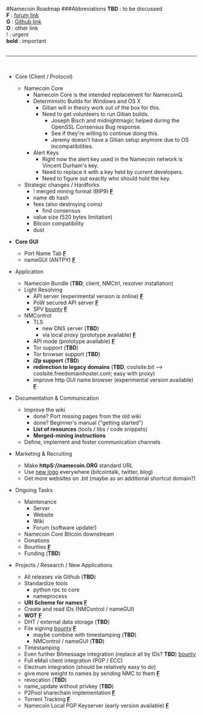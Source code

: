 #Namecoin Roadmap
###Abbreviations
__TBD__ : to be discussed  
__F__ : [forum link](https://forum.namecoin.org)  
__G__ : [Github link](https://github.com/namecoin)  
__O__ : other link  
! : urgent  
__bold__ : important  
   
- - - -  
   
- Core (Client / Protocol)
    - Namecoin Core
        - Namecoin Core is the intended replacement for NamecoinQ.
        - Deterministic Builds for Windows and OS X
            - Gitian will in theory work out of the box for this.
            - Need to get volunteers to run Gitian builds.
                - Joseph Bisch and midnightmagic helped during the OpenSSL Consensus Bug response.
                - See if they're willing to continue doing this.
                - Jeremy doesn't have a Gitian setup anymore due to OS incompatibilities.
        - Alert Keys
            - Right now the alert key used in the Namecoin network is Vincent Durham's key.
            - Need to replace it with a key held by current developers.
            - Need to figure out exactly who should hold the key.
    - Strategic changes / Hardforks
        - ! merged mining format (BIP9) [__F__](https://forum.namecoin.info/viewtopic.php?f=5&t=2466)
        - name db hash
        - fees (also destroying coins)
            - find consensus
        - value size (520 bytes limitation)
        - Bitcoin compatibility
        - dust

- __Core GUI__
    - Port Name Tab [__F__](https://forum.namecoin.info/viewtopic.php?f=2&t=2479)
    - nameGUI (ANTPY) [__F__](https://forum.namecoin.info/viewtopic.php?f=9&t=2309)

- Application
    - Namecoin Bundle (__TBD__; client, NMCtrl, resolver installation)
    - Light Resolving
        - API server (experimental version is online) [__F__](https://forum.namecoin.info/viewtopic.php?f=9&t=2227)
        - PoW secured API server [__F__](https://forum.namecoin.info/viewtopic.php?f=5&t=2223)
        - SPV [bounty](https://forum.namecoin.info/viewtopic.php?f=18&t=2281) [__F__](https://forum.namecoin.info/viewtopic.php?f=18&t=2273) 
    - NMControl
        - TLS
            - new DNS server (__TBD__)
            - via local proxy (prototype available) [__F__](https://forum.namecoin.info/viewtopic.php?f=9&t=2436)
        - API mode (prototype available) [__F__](https://forum.namecoin.info/viewtopic.php?f=8&t=2174)
        - Tor support (__TBD__)
        - Tor browser support (__TBD__)
        - __i2p support__ (__TBD__)
        - __redirection to legacy domains__ (__TBD__; coolsite.bit --> coolsite.freedomainhoster.com; easy with proxy)
        - improve http GUI name browser (experimental version available) [__F__](https://forum.namecoin.info/viewtopic.php?f=8&t=2174)

- Documentation & Communication
    - Improve the wiki
        - done? Port missing pages from the old wiki
        - done? Beginner's manual ("getting started")
        - __List of resources__ (tools / libs / code snippets)
        - __Merged-mining instructions__
    - Define, implement and foster communication channels

 - Marketing & Recruiting
    - Make __httpS://namecoin.ORG__ standard URL
    - Use [new logo](https://github.com/namecoin/namecoin-graphics) everywhere (bitcointalk, twitter, blog)
    - Get more websites on .bit (maybe as an additional shortcut domain?)

- Ongoing Tasks
    - Maintenance
        - Server
        - Website
        - Wiki
        - Forum (software update!)
    - Namecoin Core Bitcoin downstream
    - Donations
    - Bounties [__F__](https://forum.namecoin.info/viewforum.php?f=18)
    - Funding (__TBD__)

- Projects / Research / New Applications
    - All releases via Github (__TBD__)
    - Standardize tools
        - python rpc to core
        - nameprocess
    - __URI Scheme for names__ [__F__](https://forum.namecoin.info/viewtopic.php?f=5&t=1905)
    - Create and read IDs (NMControl / nameGUI)
    - __WOT__ [__F__](https://forum.namecoin.info/viewtopic.php?f=5&t=1522)
    - DHT / external data storage (__TBD__)
    - File signing [bounty](https://forum.namecoin.info/viewtopic.php?f=18&t=2281) [**F**](https://forum.namecoin.org/viewtopic.php?f=2&t=1059)
        - maybe combine with timestamping (__TBD__)
        - NMControl / nameGUI (__TBD__)
    - Timestamping
    - Even further Bitmessage integration (replace all by IDs? __TBD__) [bounty](https://forum.namecoin.info/viewtopic.php?f=18&t=2281)
    - Full eMail client integration (PGP / ECC)
    - Electrum integration (should be relatively easy to do)
    - give more weight to names by sending NMC to them [__F__](https://forum.namecoin.info/viewtopic.php?f=2&t=1422)
    - revocation (__TBD__)
    - name_update without privkey (__TBD__)
    - P2Pool sharechain implementation [**F**](https://github.com/p2pool/p2pool/issues/265)
    - Torrent Tracking [__F__](https://forum.namecoin.info/viewtopic.php?f=5&t=1381)
    - Namecoin Local PGP Keyserver (early version available) [__F__](https://forum.namecoin.info/viewtopic.php?f=9&t=2476)
